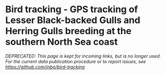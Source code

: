 # Bird tracking - GPS tracking of Lesser Black-backed Gulls and Herring Gulls breeding at the southern North Sea coast

_DEPRECATED: This page is kept for incoming links, but is no longer used. For the current data publication procedure or to report issues, see https://github.com/inbo/bird-tracking_
